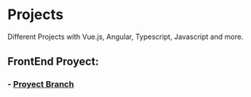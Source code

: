 # Projects
Different Projects with Vue.js, Angular, Typescript, Javascript and more.

## FrontEnd Proyect:
### - [Proyect Branch](https://github.com/KevCast1604/Projects/tree/Frontend-Angular-Projects)
